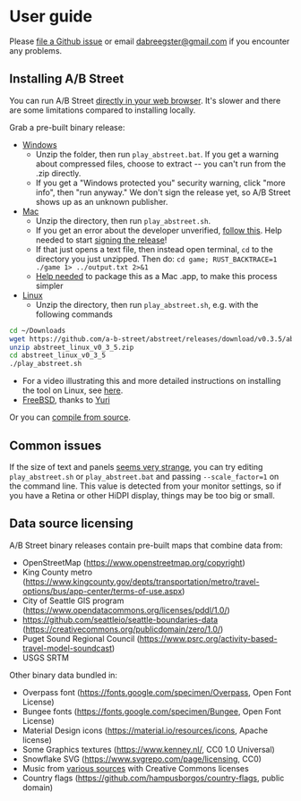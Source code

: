 # User guide

Please [file a Github issue](https://github.com/a-b-street/abstreet/issues/) or
email <dabreegster@gmail.com> if you encounter any problems.

## Installing A/B Street

You can run A/B Street
[directly in your web browser](http://play.abstreet.org/0.3.5/abstreet.html).
It's slower and there are some limitations compared to installing locally.

Grab a pre-built binary release:

- [Windows](https://github.com/a-b-street/abstreet/releases/download/v0.3.5/abstreet_windows_v0_3_5.zip)
  - Unzip the folder, then run `play_abstreet.bat`. If you get a warning about
    compressed files, choose to extract -- you can't run from the .zip directly.
  - If you get a "Windows protected you" security warning, click "more info",
    then "run anyway." We don't sign the release yet, so A/B Street shows up as
    an unknown publisher.
- [Mac](https://github.com/a-b-street/abstreet/releases/download/v0.3.5/abstreet_mac_v0_3_5.zip)
  - Unzip the directory, then run `play_abstreet.sh`.
  - If you get an error about the developer unverified,
    [follow this](https://support.apple.com/guide/mac-help/open-a-mac-app-from-an-unidentified-developer-mh40616/mac).
    Help needed to start
    [signing the release](https://github.com/a-b-street/abstreet/issues/107)!
  - If that just opens a text file, then instead open terminal, `cd` to the
    directory you just unzipped. Then do:
    `cd game; RUST_BACKTRACE=1 ./game 1> ../output.txt 2>&1`
  - [Help needed](https://github.com/a-b-street/abstreet/issues/77) to package
    this as a Mac .app, to make this process simpler
- [Linux](https://github.com/a-b-street/abstreet/releases/download/v0.3.5/abstreet_linux_v0_3_5.zip)
  - Unzip the directory, then run `play_abstreet.sh`, e.g. with the following commands
```bash
cd ~/Downloads  
wget https://github.com/a-b-street/abstreet/releases/download/v0.3.5/abstreet_linux_v0_3_5.zip
unzip abstreet_linux_v0_3_5.zip
cd abstreet_linux_v0_3_5
./play_abstreet.sh
```
  - For a video illustrating this and more detailed instructions on installing the tool on Linux, see [here](run_on_linux.gif).
- [FreeBSD](https://www.freshports.org/games/abstreet/), thanks to
  [Yuri](https://github.com/yurivict)

Or you can [compile from source](../tech/dev/index.md).

## Common issues

If the size of text and panels
[seems very strange](https://github.com/a-b-street/abstreet/issues/381), you can
try editing `play_abstreet.sh` or `play_abstreet.bat` and passing
`--scale_factor=1` on the command line. This value is detected from your monitor
settings, so if you have a Retina or other HiDPI display, things may be too big
or small.

## Data source licensing

A/B Street binary releases contain pre-built maps that combine data from:

- OpenStreetMap (<https://www.openstreetmap.org/copyright>)
- King County metro
  (<https://www.kingcounty.gov/depts/transportation/metro/travel-options/bus/app-center/terms-of-use.aspx>)
- City of Seattle GIS program
  (<https://www.opendatacommons.org/licenses/pddl/1.0/>)
- <https://github.com/seattleio/seattle-boundaries-data>
  (<https://creativecommons.org/publicdomain/zero/1.0/>)
- Puget Sound Regional Council
  (<https://www.psrc.org/activity-based-travel-model-soundcast>)
- USGS SRTM

Other binary data bundled in:

- Overpass font (<https://fonts.google.com/specimen/Overpass>, Open Font
  License)
- Bungee fonts (<https://fonts.google.com/specimen/Bungee>, Open Font License)
- Material Design icons (<https://material.io/resources/icons>, Apache license)
- Some Graphics textures (<https://www.kenney.nl/>, CC0 1.0 Universal)
- Snowflake SVG (<https://www.svgrepo.com/page/licensing>, CC0)
- Music from
  [various sources](https://github.com/a-b-street/abstreet/tree/master/data/system/assets/music/sources.md)
  with Creative Commons licenses
- Country flags (<https://github.com/hampusborgos/country-flags>, public domain)
